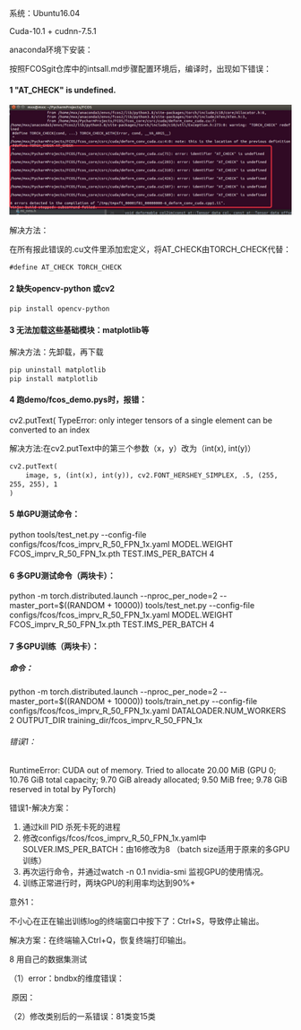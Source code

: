 系统：Ubuntu16.04

Cuda-10.1 + cudnn-7.5.1

anaconda环境下安装：

按照FCOSgit仓库中的intsall.md步骤配置环境后，编译时，出现如下错误：

#### 1 "AT_CHECK" is undefined.

![image-20200530144234198](../imgs/FCOS-error1.png)

解决方法：

在所有报此错误的.cu文件里添加宏定义，将AT_CHECK由TORCH_CHECK代替：

```
#define AT_CHECK TORCH_CHECK
```

#### 2 缺失opencv-python 或cv2

```
pip install opencv-python
```

#### 3 无法加载这些基础模块：matplotlib等

解决方法：先卸载，再下载

```
pip uninstall matplotlib
pip install matplotlib
```

#### 4 跑demo/fcos_demo.pys时，报错：

 cv2.putText(
TypeError: only integer tensors of a single element can be converted to an index

解决方法:在cv2.putText中的第三个参数（x，y）改为（int(x), int(y)）

```
cv2.putText(
    image, s, (int(x), int(y)), cv2.FONT_HERSHEY_SIMPLEX, .5, (255, 255, 255), 1
)
```

#### 5 单GPU测试命令：

python tools/test_net.py     --config-file configs/fcos/fcos_imprv_R_50_FPN_1x.yaml     MODEL.WEIGHT FCOS_imprv_R_50_FPN_1x.pth     TEST.IMS_PER_BATCH 4 

#### 6 多GPU测试命令（两块卡）：

python -m torch.distributed.launch     --nproc_per_node=2     --master_port=$((RANDOM + 10000))     tools/test_net.py     --config-file configs/fcos/fcos_imprv_R_50_FPN_1x.yaml     MODEL.WEIGHT FCOS_imprv_R_50_FPN_1x.pth     TEST.IMS_PER_BATCH 4

#### 7 多GPU训练（两块卡）：

##### 命令：

python -m torch.distributed.launch     --nproc_per_node=2     --master_port=$((RANDOM + 10000))     tools/train_net.py     --config-file configs/fcos/fcos_imprv_R_50_FPN_1x.yaml     DATALOADER.NUM_WORKERS 2 OUTPUT_DIR training_dir/fcos_imprv_R_50_FPN_1x



###### 错误1：

RuntimeError: CUDA out of memory. Tried to allocate 20.00 MiB (GPU 0; 10.76 GiB total capacity; 9.70 GiB already allocated; 9.50 MiB free; 9.78 GiB reserved in total by PyTorch)

错误1-解决方案：

1. 通过kill PID 杀死卡死的进程
2. 修改configs/fcos/fcos_imprv_R_50_FPN_1x.yaml中SOLVER.IMS_PER_BATCH：由16修改为8 （batch size适用于原来的多GPU训练）
3. 再次运行命令，并通过watch -n 0.1 nvidia-smi 监视GPU的使用情况。
4. 训练正常进行时，两块GPU的利用率均达到90%+

意外1：

不小心在正在输出训练log的终端窗口中按下了：Ctrl+S，导致停止输出。

解决方案：在终端输入Ctrl+Q，恢复终端打印输出。



8 用自己的数据集测试

（1）error：bndbx的维度错误：

​		原因：

（2）修改类别后的一系错误：81类变15类





